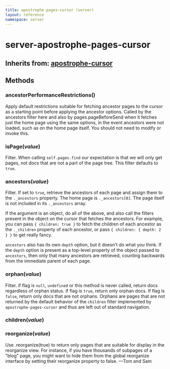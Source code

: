 ```yaml
---
title: apostrophe-pages-cursor (server)
layout: reference
namespace: server
---
```


# server-apostrophe-pages-cursor

## Inherits from: [apostrophe-cursor](https://github.com/apostrophecms/apostrophe-documentation/tree/e71017392b54a258d8d72811456c862139150a96/modules/apostrophe-docs/server-apostrophe-cursor.html)

## Methods

### ancestorPerformanceRestrictions\(\)

Apply default restrictions suitable for fetching ancestor pages to the cursor as a starting point before applying the ancestor options. Called by the ancestors filter here and also by pages.pageBeforeSend when it fetches just the home page using the same options, in the event ancestors were not loaded, such as on the home page itself. You should not need to modify or invoke this.

### isPage\(_value_\)

Filter. When calling `self.pages.find` our expectation is that we will only get pages, not docs that are not a part of the page tree. This filter defaults to `true`.

### ancestors\(_value_\)

Filter. If set to `true`, retrieve the ancestors of each page and assign them to the `._ancestors` property. The home page is `._ancestors[0]`. The page itself is not included in its `._ancestors` array.

If the argument is an object, do all of the above, and also call the filters present in the object on the cursor that fetches the ancestors. For example, you can pass `{ children: true }` to fetch the children of each ancestor as the `._children` property of each ancestor, or pass `{ children: { depth: 2 } }` to get really fancy.

`ancestors` also has its own `depth` option, but it doesn't do what you think. If the `depth` option is present as a top-level property of the object passed to `ancestors`, then only that many ancestors are retrieved, counting backwards from the immediate parent of each page.

### orphan\(_value_\)

Filter. if flag is `null`, `undefined` or this method is never called, return docs regardless of orphan status. if flag is `true`, return only orphan docs. If flag is `false`, return only docs that are not orphans. Orphans are pages that are not returned by the default behavior of the `children` filter implemented by `apostrophe-pages-cursor` and thus are left out of standard navigation.

### children\(_value_\)

### reorganize\(_value_\)

Use .reorganize\(true\) to return only pages that are suitable for display in the reorganize view. For instance, if you have thousands of subpages of a "blog" page, you might want to hide them from the global reorganize interface by setting their reorganize property to false. —Tom and Sam

